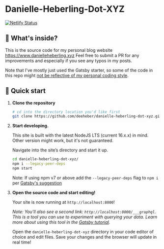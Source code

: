 # Danielle-Heberling-Dot-XYZ

[![Netlify Status](https://api.netlify.com/api/v1/badges/a4629274-59c5-47ee-901f-9621a8fb5174/deploy-status)](https://app.netlify.com/sites/deeheber/deploys)

## 🧐 What's inside?

This is the source code for my personal blog website https://www.danielleheberling.xyz Feel free to submit a PR for any improvements and especially if you see any typos in my posts.

Note that I've mostly just used the Gatsby starter, so some of the code in this repo might [not be reflective of my personal coding style](https://github.com/deeheber/danielle-heberling-dot-xyz/issues/11).

## 🚀 Quick start

1.  **Clone the repository**

    ```sh
    # cd into the directory location you'd like first
    git clone https://github.com/deeheber/danielle-heberling-dot-xyz.git
    ```

1.  **Start developing.**

    This site is built with the latest NodeJS LTS (current 16.x.x) in mind. Other version might work, but it's not guaranteed.

    Navigate into the site’s directory and start it up.

    ```sh
    cd danielle-heberling-dot-xyz/
    npm i --legacy-peer-deps
    npm start
    ```

    Note: If using npm v7 or above add the `--legacy-peer-deps` flag to `npm i` per [Gatsby's suggestion](https://v4.gatsbyjs.com/docs/reference/release-notes/migrating-from-v3-to-v4/#update-gatsby-version)

1.  **Open the source code and start editing!**

    Your site is now running at `http://localhost:8000`!

    _Note: You'll also see a second link: _`http://localhost:8000/___graphql`_. This is a tool you can use to experiment with querying your data. Learn more about using this tool in the [Gatsby tutorial](https://www.gatsbyjs.org/tutorial/part-five/#introducing-graphiql)._

    Open the `danielle-heberling-dot-xyz` directory in your code editor of choice and edit files. Save your changes and the browser will update in real time!
